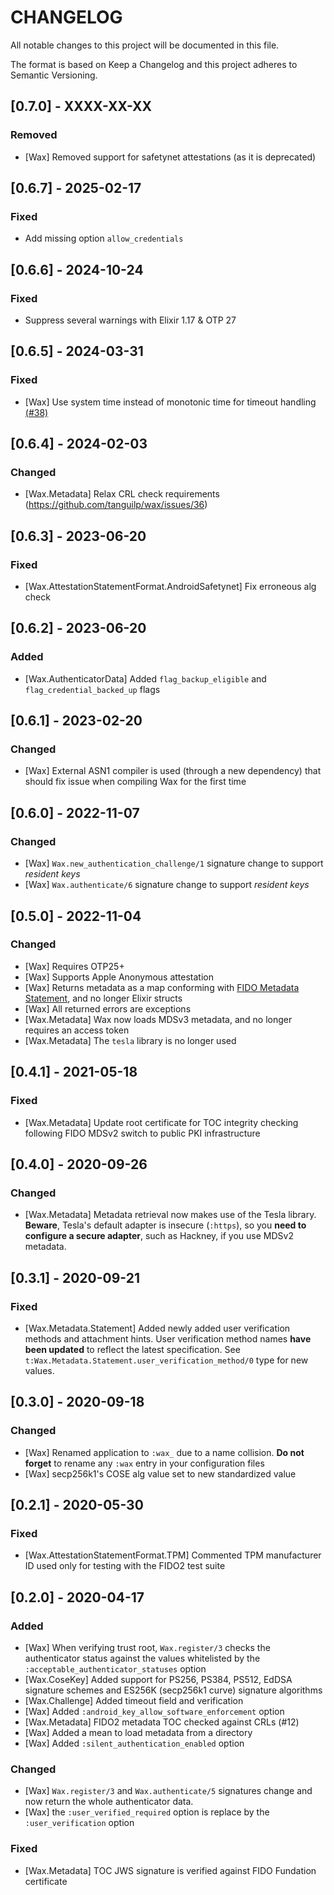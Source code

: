 # CHANGELOG

All notable changes to this project will be documented in this file.

The format is based on Keep a Changelog and this project adheres to Semantic Versioning.

## [0.7.0] - XXXX-XX-XX

### Removed

- [Wax] Removed support for safetynet attestations (as it is deprecated)

## [0.6.7] - 2025-02-17

### Fixed

- Add missing option `allow_credentials`

## [0.6.6] - 2024-10-24

### Fixed

- Suppress several warnings with Elixir 1.17 & OTP 27

## [0.6.5] - 2024-03-31

### Fixed

- [Wax] Use system time instead of monotonic time for timeout handling
[(#38)](https://github.com/tanguilp/wax/issues/38)

## [0.6.4] - 2024-02-03

### Changed

- [Wax.Metadata] Relax CRL check requirements (https://github.com/tanguilp/wax/issues/36)

## [0.6.3] - 2023-06-20

### Fixed

- [Wax.AttestationStatementFormat.AndroidSafetynet] Fix erroneous alg check

## [0.6.2] - 2023-06-20

### Added

- [Wax.AuthenticatorData] Added `flag_backup_eligible` and `flag_credential_backed_up` flags

## [0.6.1] - 2023-02-20

### Changed

- [Wax] External ASN1 compiler is used (through a new dependency) that should fix issue when
compiling Wax for the first time

## [0.6.0] - 2022-11-07

### Changed

- [Wax] `Wax.new_authentication_challenge/1` signature change to support *resident keys*
- [Wax] `Wax.authenticate/6` signature change to support *resident keys*

## [0.5.0] - 2022-11-04

### Changed

- [Wax] Requires OTP25+
- [Wax] Supports Apple Anonymous attestation
- [Wax] Returns metadata as a map conforming with
  [FIDO Metadata Statement](https://fidoalliance.org/specs/mds/fido-metadata-statement-v3.0-ps-20210518.html),
  and no longer Elixir structs
- [Wax] All returned errors are exceptions
- [Wax.Metadata] Wax now loads MDSv3 metadata, and no longer requires an access token
- [Wax.Metadata] The `tesla` library is no longer used

## [0.4.1] - 2021-05-18

### Fixed

- [Wax.Metadata] Update root certificate for TOC integrity checking following FIDO MDSv2 switch
to public PKI infrastructure

## [0.4.0] - 2020-09-26

### Changed

- [Wax.Metadata] Metadata retrieval now makes use of the Tesla library. **Beware**, Tesla's
default adapter is insecure (`:https`), so you **need to configure a secure adapter**, such as
Hackney, if you use MDSv2 metadata.

## [0.3.1] - 2020-09-21

### Fixed

- [Wax.Metadata.Statement] Added newly added user verification methods and attachment hints.
User verification method names **have been updated** to reflect the latest specification. See
`t:Wax.Metadata.Statement.user_verification_method/0` type for new values.

## [0.3.0] - 2020-09-18

### Changed

- [Wax] Renamed application to `:wax_` due to a name collision. **Do not forget** to rename
any `:wax` entry in your configuration files
- [Wax] secp256k1's COSE alg value set to new standardized value

## [0.2.1] - 2020-05-30

### Fixed

- [Wax.AttestationStatementFormat.TPM] Commented TPM manufacturer ID used only for testing with
the FIDO2 test suite

## [0.2.0] - 2020-04-17

### Added

- [Wax] When verifying trust root, `Wax.register/3` checks the authenticator status against
the values whitelisted by the `:acceptable_authenticator_statuses` option
- [Wax.CoseKey] Added support for PS256, PS384, PS512, EdDSA signature schemes and
ES256K (secp256k1 curve) signature algorithms
- [Wax.Challenge] Added timeout field and verification
- [Wax] Added `:android_key_allow_software_enforcement` option
- [Wax.Metadata] FIDO2 metadata TOC checked against CRLs (#12)
- [Wax] Added a mean to load metadata from a directory
- [Wax] Added `:silent_authentication_enabled` option

### Changed

- [Wax] `Wax.register/3` and `Wax.authenticate/5` signatures change and now return the
whole authenticator data.
- [Wax] the `:user_verified_required` option is replace by the `:user_verification` option

### Fixed

- [Wax.Metadata] TOC JWS signature is verified against FIDO Fundation certificate
